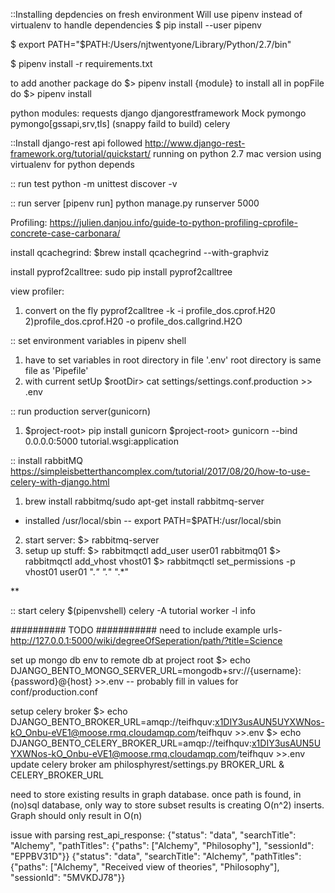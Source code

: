 ::Installing depdencies on fresh environment
Will use pipenv instead of virtualenv to handle dependencies
  $ pip install --user pipenv

  $ export PATH="$PATH:/Users/njtwentyone/Library/Python/2.7/bin"

  $ pipenv install -r requirements.txt


to add another package do $> pipenv install {module}
to install all in popFile do $> pipenv install

python modules:
requests
django
djangorestframework
Mock
pymongo
pymongo[gssapi,srv,tls]
  (snappy faild to build)
celery

::Install django-rest api
 followed http://www.django-rest-framework.org/tutorial/quickstart/
 running on python 2.7 mac version
 using virtualenv for python depends



:: run test
python -m unittest discover -v

:: run server
[pipenv run] python manage.py runserver 5000


Profiling:
https://julien.danjou.info/guide-to-python-profiling-cprofile-concrete-case-carbonara/

install qcachegrind:
$brew install qcachegrind --with-graphviz

install pyprof2calltree:
sudo pip install pyprof2calltree

view profiler:
1) convert on the fly
	pyprof2calltree -k -i profile_dos.cprof.H20
2)profile_dos.cprof.H20 -o profile_dos.callgrind.H2O

:: set environment variables in pipenv shell
1) have to set variables in root directory in file '.env'
  root directory is same file as 'Pipefile'
2) with current setUp
$rootDir> cat settings/settings.conf.production >> .env

:: run production server(gunicorn)
1) $project-root> pip install gunicorn
$project-root> gunicorn --bind 0.0.0.0:5000 tutorial.wsgi:application

:: install rabbitMQ
https://simpleisbetterthancomplex.com/tutorial/2017/08/20/how-to-use-celery-with-django.html
1) brew install rabbitmq/sudo apt-get install rabbitmq-server
- installed /usr/local/sbin
 -- export PATH=$PATH:/usr/local/sbin
2) start server: $>  rabbitmq-server
3) setup up stuff:
 $> rabbitmqctl add_user user01 rabbitmq01
 $> rabbitmqctl add_vhost vhost01
 $> rabbitmqctl set_permissions -p vhost01 user01 ".*" ".*" ".*"

**

 :: start celery
 $(pipenvshell) celery -A tutorial worker -l info

 ########## TODO ###########
 need to include example urls- http://127.0.0.1:5000/wiki/degreeOfSeperation/path/?title=Science


 set up mongo db env to remote db at project root
 $> echo DJANGO_BENTO_MONGO_SERVER_URL=mongodb+srv://{username}:{password}@{host} >>.env
 -- probably fill in values for conf/production.conf

setup celery broker
$> echo DJANGO_BENTO_BROKER_URL=amqp://teifhquv:x1DIY3usAUN5UYXWNos-kO_Onbu-eVE1@moose.rmq.cloudamqp.com/teifhquv >>.env
$> echo DJANGO_BENTO_CELERY_BROKER_URL=amqp://teifhquv:x1DIY3usAUN5UYXWNos-kO_Onbu-eVE1@moose.rmq.cloudamqp.com/teifhquv >>.env
update celery broker am philosphyrest/settings.py
BROKER_URL & CELERY_BROKER_URL


need to store existing results in graph database. once path is found, in (no)sql database, only way to store
subset results is creating O(n^2) inserts. Graph should only result in O(n)

issue with parsing rest_api_response:
{"status": "data", "searchTitle": "Alchemy", "pathTitles": {"paths": ["Alchemy", "Philosophy"], "sessionId": "EPPBV31D"}}
{"status": "data", "searchTitle": "Alchemy", "pathTitles": {"paths": ["Alchemy", "Received view of theories", "Philosophy"], "sessionId": "5MVKDJ78"}}